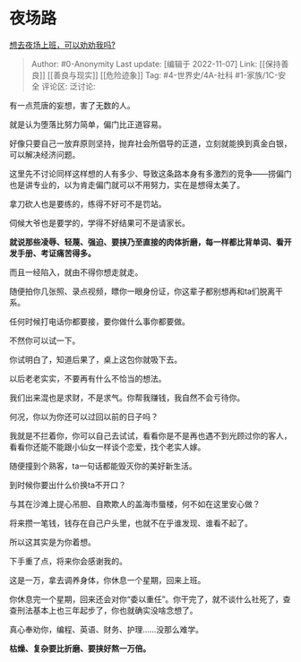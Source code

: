 # 夜场路
[想去夜场上班，可以劝劝我吗?](https://www.zhihu.com/question/555950640/answer/2747430184)

> Author: #0-Anonymity
> Last update: [编辑于 2022-11-07]
> Link: [[保持善良]] [[善良与现实]] [[危险迹象]]
> Tag: #4-世界史/4A-社科 #1-家族/1C-安全
> 评论区:
> 泛讨论:

有一点荒唐的妄想，害了无数的人。

就是认为堕落比努力简单，偏门比正道容易。

好像只要自己一放弃原则坚持，抛弃社会所倡导的正道，立刻就能换到真金白银，可以解决经济问题。

这里先不讨论同样这样想的人有多少、导致这条路本身有多激烈的竞争——捞偏门也是讲专业的，以为肯走偏门就可以不用努力，实在是想得太美了。

拿刀砍人也是要练的，练得不好可不是罚站。

伺候大爷也是要学的，学得不好结果可不是请家长。

**就说那些凌辱、轻蔑、强迫、要挟乃至直接的肉体折磨，每一样都比背单词、看开发手册、考证痛苦得多。**

而且一经陷入，就由不得你想走就走。

随便拍你几张照、录点视频，瞟你一眼身份证，你这辈子都别想再和ta们脱离干系。

任何时候打电话你都要接，要你做什么事你都要做。

不然你可以试一下。

你试明白了，知道后果了，桌上这包你就吸下去。

以后老老实实，不要再有什么不恰当的想法。

我们出来混也是求财，不是求气。你帮我赚钱，我自然不会亏待你。

何况，你以为你还可以过回以前的日子吗？

我就是不拦着你，你可以自己去试试，看看你是不是再也遇不到光顾过你的客人，看看你还能不能跟小仙女一样谈个恋爱，找个老实人嫁。

随便撞到个熟客，ta一句话都能毁灭你的美好新生活。

到时候你要出什么价换ta不开口？

与其在沙滩上提心吊胆、自欺欺人的盖海市蜃楼，何不如在这里安心做？

将来攒一笔钱，钱存在自己户头里，也就不在乎谁发现、谁看不起了。

所以这其实是为你着想。

下手重了点，将来你会感谢我的。

这是一万，拿去调养身体，你休息一个星期，回来上班。

你休息完一个星期，回来还会对你“委以重任”。你干完了，就不谈什么社死了，查查刑法基本上也三年起步了，你也就确实没啥念想了。

真心奉劝你，编程、英语、财务、护理……没那么难学。

**枯燥、复杂要比折磨、要挟好熬一万倍。**
